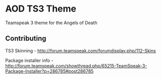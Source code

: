 # AOD TS3 Theme
Teamspeak 3 theme for the Angels of Death

## Contributing
TS3 Skinning - http://forum.teamspeak.com/forumdisplay.php/112-Skins

Package installer info - http://forum.teamspeak.com/showthread.php/65215-TeamSpeak-3-Package-Installer?p=286785#post286785
